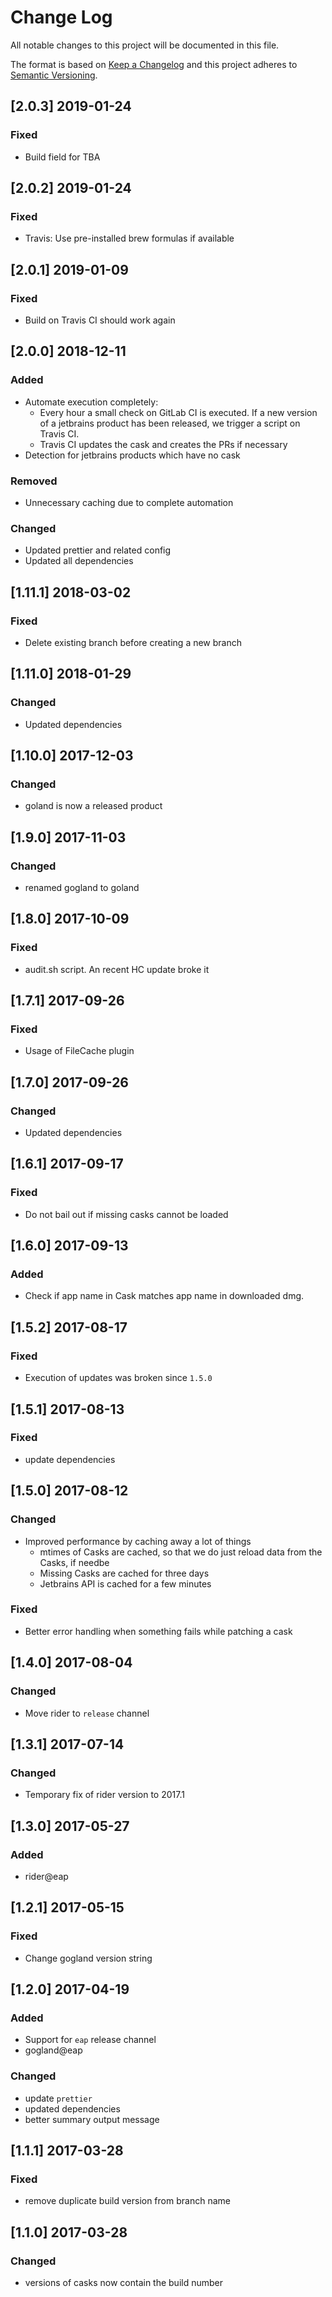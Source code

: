 # Change Log

All notable changes to this project will be documented in this file.

The format is based on [Keep a Changelog](http://keepachangelog.com/) and this project adheres to [Semantic Versioning](http://semver.org/).

## [2.0.3] 2019-01-24

### Fixed

- Build field for TBA

## [2.0.2] 2019-01-24

### Fixed

- Travis: Use pre-installed brew formulas if available

## [2.0.1] 2019-01-09

### Fixed

- Build on Travis CI should work again

## [2.0.0] 2018-12-11

### Added

- Automate execution completely:
  - Every hour a small check on GitLab CI is executed.
    If a new version of a jetbrains product has been released, we trigger a script on Travis CI.
  - Travis CI updates the cask and creates the PRs if necessary
- Detection for jetbrains products which have no cask

### Removed

- Unnecessary caching due to complete automation

### Changed

- Updated prettier and related config
- Updated all dependencies

## [1.11.1] 2018-03-02

### Fixed

- Delete existing branch before creating a new branch

## [1.11.0] 2018-01-29

### Changed

- Updated dependencies

## [1.10.0] 2017-12-03

### Changed

- goland is now a released product

## [1.9.0] 2017-11-03

### Changed

- renamed gogland to goland

## [1.8.0] 2017-10-09

### Fixed

- audit.sh script. An recent HC update broke it

## [1.7.1] 2017-09-26

### Fixed

- Usage of FileCache plugin

## [1.7.0] 2017-09-26

### Changed

- Updated dependencies

## [1.6.1] 2017-09-17

### Fixed

- Do not bail out if missing casks cannot be loaded

## [1.6.0] 2017-09-13

### Added

- Check if app name in Cask matches app name in downloaded dmg.

## [1.5.2] 2017-08-17

### Fixed

- Execution of updates was broken since `1.5.0`

## [1.5.1] 2017-08-13

### Fixed

- update dependencies

## [1.5.0] 2017-08-12

### Changed

- Improved performance by caching away a lot of things
  - mtimes of Casks are cached, so that we do just reload data from the Casks, if needbe
  - Missing Casks are cached for three days
  - Jetbrains API is cached for a few minutes

### Fixed

- Better error handling when something fails while patching a cask

## [1.4.0] 2017-08-04

### Changed

- Move rider to `release` channel

## [1.3.1] 2017-07-14

### Changed

- Temporary fix of rider version to 2017.1

## [1.3.0] 2017-05-27

### Added

- rider@eap

## [1.2.1] 2017-05-15

### Fixed

- Change gogland version string

## [1.2.0] 2017-04-19

### Added

- Support for `eap` release channel
- gogland@eap

### Changed

- update `prettier`
- updated dependencies
- better summary output message

## [1.1.1] 2017-03-28

### Fixed

- remove duplicate build version from branch name

## [1.1.0] 2017-03-28

### Changed

- versions of casks now contain the build number
